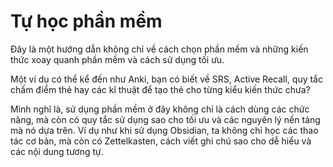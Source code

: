 # Tự học phần mềm

Đây là một hướng dẫn không chỉ về cách chọn phần mềm và những kiến thức xoay quanh phần mềm và cách sử dụng tối ưu.

Một ví dụ có thể kể đến như Anki, bạn có biết về SRS, Active Recall, quy tắc chấm điểm thẻ hay các kĩ thuật để tạo thẻ cho từng kiểu kiến thức chưa?

Mình nghĩ là, sử dụng phần mềm ở đây không chỉ là cách dùng các chức năng, mà còn có quy tắc sử dụng sao cho tối ưu và các nguyên lý nền tảng mà nó dựa trên. Ví dụ như khi sử dụng Obsidian, ta không chỉ học các thao tác cơ bản, mà còn có Zettelkasten, cách viết ghi chú sao cho dễ hiểu và các nội dung tương tự.

